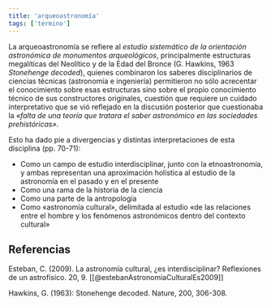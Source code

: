 ```yaml
---
title: 'arqueoastronomía'
tags: ['término']
---
```

La arqueoastronomía se refiere al *estudio sistemático de la orientación astronómica de monumentos arqueológicos*, principalmente estructuras megalíticas del Neolítico y de la Edad del Bronce (G. Hawkins, 1963 *Stonehenge decoded*), quienes combinaron los saberes disciplinarios de ciencias técnicas (astronomía e ingeniería) permitieron no sólo acrecentar el conocimiento sobre esas estructuras sino sobre el propio conocimiento técnico de sus constructores originales, cuestión que requiere un cuidado interpretativo que se vió reflejado en la discusión posterior que cuestionaba la *«falta de una teoría que tratara el saber astronómico en las sociedades prehistóricas»*.

Esto ha dado pie a divergencias y distintas interpretaciones de esta disciplina (pp. 70-71):

- Como un campo de estudio interdisciplinar, junto con la etnoastronomía, y ambas representan una aproximación holística al estudio de la astronomía en el pasado y en el presente
- Como una rama de la historia de la ciencia
- Como una parte de la antropología
- Como «astronomía cultural», delimitada al estudio «de las relaciones entre el hombre y los fenómenos astronómicos dentro del contexto cultural»

## Referencias

Esteban, C. (2009). La astronomía cultural, ¿es interdisciplinar? Reflexiones de un astrofísico. 20, 9. [[@estebanAstronomiaCulturalEs2009]]

Hawkins, G. (1963): Stonehenge decoded. Nature, 200, 306-308.